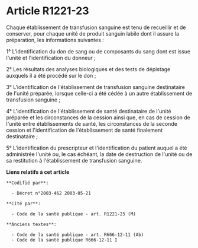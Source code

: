 # Article R1221-23

Chaque établissement de transfusion sanguine est tenu de recueillir et de conserver, pour chaque unité de produit sanguin
labile dont il assure la préparation, les informations suivantes :

1° L'identification du don de sang ou de composants du sang dont est issue l'unité et l'identification du donneur ;

2° Les résultats des analyses biologiques et des tests de dépistage auxquels il a été procédé sur le don ;

3° L'identification de l'établissement de transfusion sanguine destinataire de l'unité préparée, lorsque celle-ci a été cédée
à un autre établissement de transfusion sanguine ;

4° L'identification de l'établissement de santé destinataire de l'unité préparée et les circonstances de la cession ainsi
que, en cas de cession de l'unité entre établissements de santé, les circonstances de la seconde cession et l'identification
de l'établissement de santé finalement destinataire ;

5° L'identification du prescripteur et l'identification du patient auquel a été administrée l'unité ou, le cas échéant, la
date de destruction de l'unité ou de sa restitution à l'établissement de transfusion sanguine.

**Liens relatifs à cet article**

	**Codifié par**:

	  - Décret n°2003-462 2003-05-21

	**Cité par**:

	  - Code de la santé publique - art. R1221-25 (M)

	**Anciens textes**:

	  - Code de la santé publique - art. R666-12-11 (Ab)
	  - Code de la santé publique R666-12-11 I
